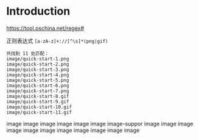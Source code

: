 # Introduction



https://tool.oschina.net/regex#

正则表达式
`[a-zA-z]+://[^\s]*(png|gif)`
```
共找到 11 处匹配：
image/quick-start-1.png
image/quick-start-2.png
image/quick-start-3.png
image/quick-start-4.png
image/quick-start-5.png
image/quick-start-6.png
image/quick-start-7.png
image/quick-start-8.gif
image/quick-start-9.gif
image/quick-start-10.gif
image/quick-start-11.gif
```



image
image
image
image
image
image
image-suppor
image
image
image
image
image
image
image
image
image
image
image
